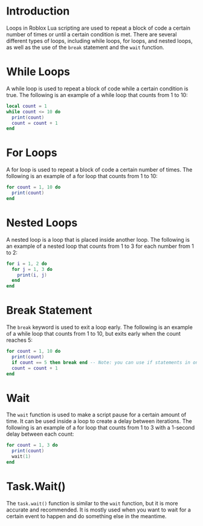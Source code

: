 # Introduction

Loops in Roblox Lua scripting are used to repeat a block of code a certain number of times or until a certain condition is met. There are several different types of loops, including while loops, for loops, and nested loops, as well as the use of the `break` statement and the `wait` function.

# While Loops

A while loop is used to repeat a block of code while a certain condition is true. The following is an example of a while loop that counts from 1 to 10:

```lua
local count = 1
while count <= 10 do
  print(count)
  count = count + 1
end
```

# For Loops

A for loop is used to repeat a block of code a certain number of times. The following is an example of a for loop that counts from 1 to 10:

```lua
for count = 1, 10 do
  print(count)
end
```

# Nested Loops

A nested loop is a loop that is placed inside another loop. The following is an example of a nested loop that counts from 1 to 3 for each number from 1 to 2:

```lua
for i = 1, 2 do
  for j = 1, 3 do
    print(i, j)
  end
end
```

# Break Statement

The `break` keyword is used to exit a loop early. The following is an example of a while loop that counts from 1 to 10, but exits early when the count reaches 5:

```lua
for count = 1, 10 do
  print(count)  
  if count == 5 then break end -- Note: you can use if statements in one line like so.
  count = count + 1
end
```

# Wait

The `wait` function is used to make a script pause for a certain amount of time. It can be used inside a loop to create a delay between iterations. The following is an example of a for loop that counts from 1 to 3 with a 1-second delay between each count:

```lua
for count = 1, 3 do
  print(count)
  wait(1)
end
```

# Task.Wait()

The `task.wait()` function is similar to the `wait` function, but it is more accurate and recommended. It is mostly used when you want to
wait for a certain event to happen and do something else in the meantime.
